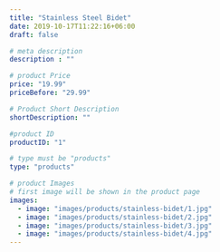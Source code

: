 ```yaml
---
title: "Stainless Steel Bidet"
date: 2019-10-17T11:22:16+06:00
draft: false

# meta description
description : ""

# product Price
price: "19.99"
priceBefore: "29.99"

# Product Short Description
shortDescription: ""

#product ID
productID: "1"

# type must be "products"
type: "products"

# product Images
# first image will be shown in the product page
images:
  - image: "images/products/stainless-bidet/1.jpg"
  - image: "images/products/stainless-bidet/2.jpg"
  - image: "images/products/stainless-bidet/3.jpg"
  - image: "images/products/stainless-bidet/4.jpg"
---
```

